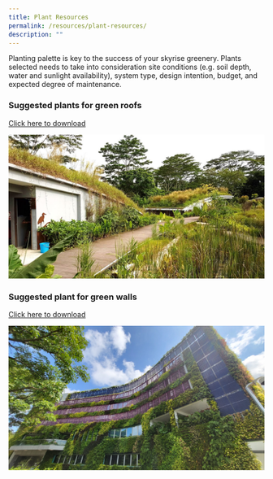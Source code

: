 ```yaml
---
title: Plant Resources
permalink: /resources/plant-resources/
description: ""
---
```

Planting palette is key to the success of your skyrise greenery. Plants selected needs to take into consideration site conditions (e.g. soil depth, water and sunlight availability), system type, design intention, budget, and expected degree of maintenance. 

### **Suggested plants for green roofs**
[Click here to download](/files/Plant%20resources/suggested%20plant%20species%20for%20green%20roofs.pdf)

<img style="width:600px" src="/images/Skyrise%20Greenery/Kranji.jpg">

### **Suggested plant  for green walls** 
[Click here to download](/files/Plant%20resources/suggested%20plant%20species%20for%20green%20walls.pdf)

<img style="width:600px" src="/images/Skyrise%20Greenery/keppel.jpg">